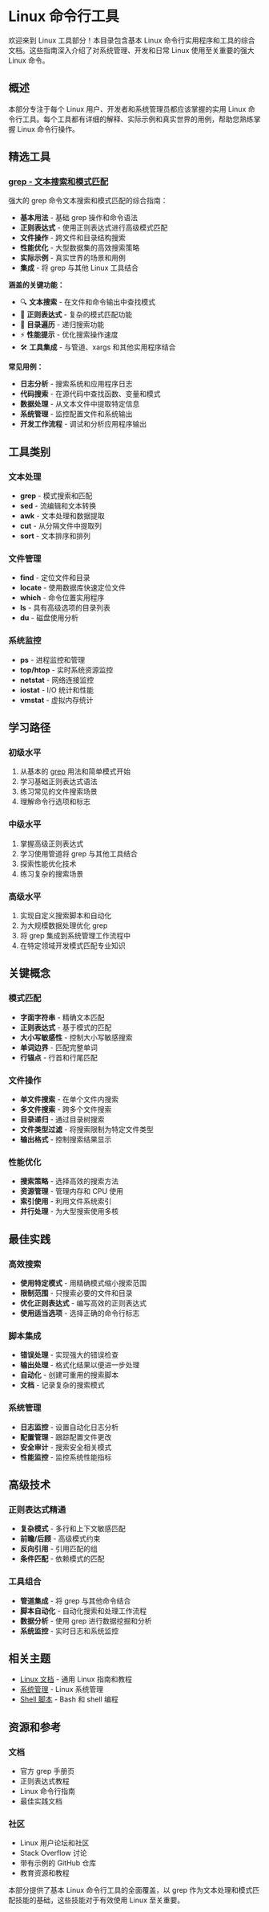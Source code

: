 # Linux 命令行工具

欢迎来到 Linux 工具部分！本目录包含基本 Linux 命令行实用程序和工具的综合文档。这些指南深入介绍了对系统管理、开发和日常 Linux 使用至关重要的强大 Linux 命令。

## 概述

本部分专注于每个 Linux 用户、开发者和系统管理员都应该掌握的实用 Linux 命令行工具。每个工具都有详细的解释、实际示例和真实世界的用例，帮助您熟练掌握 Linux 命令行操作。

## 精选工具

### [grep - 文本搜索和模式匹配](grep.zh.md)

强大的 grep 命令文本搜索和模式匹配的综合指南：

- **基本用法** - 基础 grep 操作和命令语法
- **正则表达式** - 使用正则表达式进行高级模式匹配
- **文件操作** - 跨文件和目录结构搜索
- **性能优化** - 大型数据集的高效搜索策略
- **实际示例** - 真实世界的场景和用例
- **集成** - 将 grep 与其他 Linux 工具结合

**涵盖的关键功能：**

- 🔍 **文本搜索** - 在文件和命令输出中查找模式
- 📝 **正则表达式** - 复杂的模式匹配功能
- 📁 **目录遍历** - 递归搜索功能
- ⚡ **性能提示** - 优化搜索操作速度
- 🛠️ **工具集成** - 与管道、xargs 和其他实用程序结合

**常见用例：**

- **日志分析** - 搜索系统和应用程序日志
- **代码搜索** - 在源代码中查找函数、变量和模式
- **数据处理** - 从文本文件中提取特定信息
- **系统管理** - 监控配置文件和系统输出
- **开发工作流程** - 调试和分析应用程序输出

## 工具类别

### 文本处理

- **grep** - 模式搜索和匹配
- **sed** - 流编辑和文本转换
- **awk** - 文本处理和数据提取
- **cut** - 从分隔文件中提取列
- **sort** - 文本排序和排列

### 文件管理

- **find** - 定位文件和目录
- **locate** - 使用数据库快速定位文件
- **which** - 命令位置实用程序
- **ls** - 具有高级选项的目录列表
- **du** - 磁盘使用分析

### 系统监控

- **ps** - 进程监控和管理
- **top/htop** - 实时系统资源监控
- **netstat** - 网络连接监控
- **iostat** - I/O 统计和性能
- **vmstat** - 虚拟内存统计

## 学习路径

### 初级水平

1. 从基本的 [grep](grep.zh.md) 用法和简单模式开始
2. 学习基础正则表达式语法
3. 练习常见的文件搜索场景
4. 理解命令行选项和标志

### 中级水平

1. 掌握高级正则表达式
2. 学习使用管道将 grep 与其他工具结合
3. 探索性能优化技术
4. 练习复杂的搜索场景

### 高级水平

1. 实现自定义搜索脚本和自动化
2. 为大规模数据处理优化 grep
3. 将 grep 集成到系统管理工作流程中
4. 在特定领域开发模式匹配专业知识

## 关键概念

### 模式匹配

- **字面字符串** - 精确文本匹配
- **正则表达式** - 基于模式的匹配
- **大小写敏感性** - 控制大小写敏感搜索
- **单词边界** - 匹配完整单词
- **行锚点** - 行首和行尾匹配

### 文件操作

- **单文件搜索** - 在单个文件内搜索
- **多文件搜索** - 跨多个文件搜索
- **目录递归** - 通过目录树搜索
- **文件类型过滤** - 将搜索限制为特定文件类型
- **输出格式** - 控制搜索结果显示

### 性能优化

- **搜索策略** - 选择高效的搜索方法
- **资源管理** - 管理内存和 CPU 使用
- **索引使用** - 利用文件系统索引
- **并行处理** - 为大型搜索使用多核

## 最佳实践

### 高效搜索

- **使用特定模式** - 用精确模式缩小搜索范围
- **限制范围** - 只搜索必要的文件和目录
- **优化正则表达式** - 编写高效的正则表达式
- **使用适当选项** - 选择正确的命令行标志

### 脚本集成

- **错误处理** - 实现强大的错误检查
- **输出处理** - 格式化结果以便进一步处理
- **自动化** - 创建可重用的搜索脚本
- **文档** - 记录复杂的搜索模式

### 系统管理

- **日志监控** - 设置自动化日志分析
- **配置管理** - 跟踪配置文件更改
- **安全审计** - 搜索安全相关模式
- **性能监控** - 监控系统性能指标

## 高级技术

### 正则表达式精通

- **复杂模式** - 多行和上下文敏感匹配
- **前瞻/后顾** - 高级模式约束
- **反向引用** - 引用匹配的组
- **条件匹配** - 依赖模式的匹配

### 工具组合

- **管道集成** - 将 grep 与其他命令结合
- **脚本自动化** - 自动化搜索和处理工作流程
- **数据分析** - 使用 grep 进行数据挖掘和分析
- **系统监控** - 实时日志和系统监控

## 相关主题

- [Linux 文档](../index.zh.md) - 通用 Linux 指南和教程
- [系统管理](../index.zh.md) - Linux 系统管理
- [Shell 脚本](../index.zh.md) - Bash 和 shell 编程

## 资源和参考

### 文档

- 官方 grep 手册页
- 正则表达式教程
- Linux 命令行指南
- 最佳实践文档

### 社区

- Linux 用户论坛和社区
- Stack Overflow 讨论
- 带有示例的 GitHub 仓库
- 教育资源和教程

本部分提供了基本 Linux 命令行工具的全面覆盖，以 grep 作为文本处理和模式匹配技能的基础，这些技能对于有效使用 Linux 至关重要。

